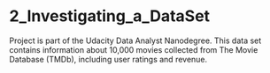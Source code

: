 # 2_Investigating_a_DataSet
Project is part of the Udacity Data Analyst Nanodegree. This data set contains information about 10,000 movies collected from The Movie Database (TMDb), including user ratings and revenue.
